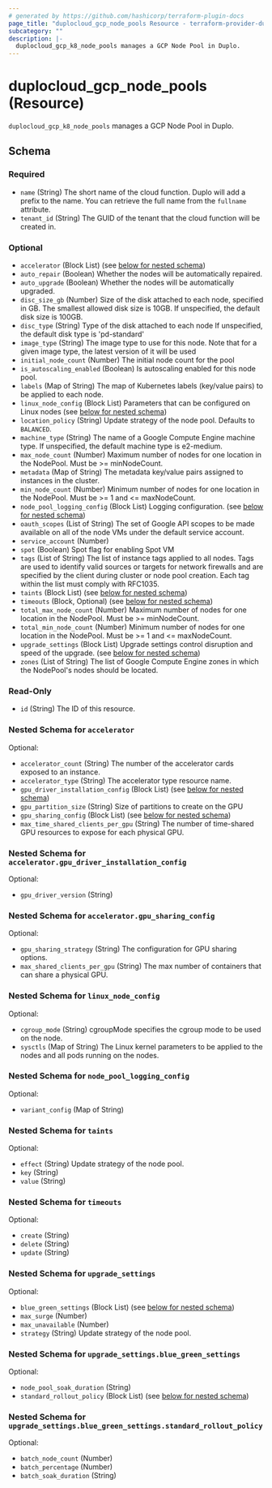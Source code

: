 ```yaml
---
# generated by https://github.com/hashicorp/terraform-plugin-docs
page_title: "duplocloud_gcp_node_pools Resource - terraform-provider-duplocloud"
subcategory: ""
description: |-
  duplocloud_gcp_k8_node_pools manages a GCP Node Pool in Duplo.
---
```


# duplocloud_gcp_node_pools (Resource)

`duplocloud_gcp_k8_node_pools` manages a GCP Node Pool in Duplo.



<!-- schema generated by tfplugindocs -->
## Schema

### Required

- `name` (String) The short name of the cloud function.  Duplo will add a prefix to the name.  You can retrieve the full name from the `fullname` attribute.
- `tenant_id` (String) The GUID of the tenant that the cloud function will be created in.

### Optional

- `accelerator` (Block List) (see [below for nested schema](#nestedblock--accelerator))
- `auto_repair` (Boolean) Whether the nodes will be automatically repaired.
- `auto_upgrade` (Boolean) Whether the nodes will be automatically upgraded.
- `disc_size_gb` (Number) Size of the disk attached to each node, specified in GB. The smallest allowed disk size is 10GB.
				If unspecified, the default disk size is 100GB.
- `disc_type` (String) Type of the disk attached to each node
				If unspecified, the default disk type is 'pd-standard'
- `image_type` (String) The image type to use for this node. Note that for a given image type, the latest version of it will be used
- `initial_node_count` (Number) The initial node count for the pool
- `is_autoscaling_enabled` (Boolean) Is autoscaling enabled for this node pool.
- `labels` (Map of String) The map of Kubernetes labels (key/value pairs) to be applied to each node.
- `linux_node_config` (Block List) Parameters that can be configured on Linux nodes (see [below for nested schema](#nestedblock--linux_node_config))
- `location_policy` (String) Update strategy of the node pool. Defaults to `BALANCED`.
- `machine_type` (String) The name of a Google Compute Engine machine type.
				If unspecified, the default machine type is e2-medium.
- `max_node_count` (Number) Maximum number of nodes for one location in the NodePool. Must be >= minNodeCount.
- `metadata` (Map of String) The metadata key/value pairs assigned to instances in the cluster.
- `min_node_count` (Number) Minimum number of nodes for one location in the NodePool. Must be >= 1 and <= maxNodeCount.
- `node_pool_logging_config` (Block List) Logging configuration. (see [below for nested schema](#nestedblock--node_pool_logging_config))
- `oauth_scopes` (List of String) The set of Google API scopes to be made available on all of the node VMs under the default service account.
- `service_account` (Number)
- `spot` (Boolean) Spot flag for enabling Spot VM
- `tags` (List of String) The list of instance tags applied to all nodes.
				Tags are used to identify valid sources or targets for network firewalls and are specified by the client during cluster or node pool creation.
				Each tag within the list must comply with RFC1035.
- `taints` (Block List) (see [below for nested schema](#nestedblock--taints))
- `timeouts` (Block, Optional) (see [below for nested schema](#nestedblock--timeouts))
- `total_max_node_count` (Number) Maximum number of nodes for one location in the NodePool. Must be >= minNodeCount.
- `total_min_node_count` (Number) Minimum number of nodes for one location in the NodePool. Must be >= 1 and <= maxNodeCount.
- `upgrade_settings` (Block List) Upgrade settings control disruption and speed of the upgrade. (see [below for nested schema](#nestedblock--upgrade_settings))
- `zones` (List of String) The list of Google Compute Engine zones in which the NodePool's nodes should be located.

### Read-Only

- `id` (String) The ID of this resource.

<a id="nestedblock--accelerator"></a>
### Nested Schema for `accelerator`

Optional:

- `accelerator_count` (String) The number of the accelerator cards exposed to an instance.
- `accelerator_type` (String) The accelerator type resource name.
- `gpu_driver_installation_config` (Block List) (see [below for nested schema](#nestedblock--accelerator--gpu_driver_installation_config))
- `gpu_partition_size` (String) Size of partitions to create on the GPU
- `gpu_sharing_config` (Block List) (see [below for nested schema](#nestedblock--accelerator--gpu_sharing_config))
- `max_time_shared_clients_per_gpu` (String) The number of time-shared GPU resources to expose for each physical GPU.

<a id="nestedblock--accelerator--gpu_driver_installation_config"></a>
### Nested Schema for `accelerator.gpu_driver_installation_config`

Optional:

- `gpu_driver_version` (String)


<a id="nestedblock--accelerator--gpu_sharing_config"></a>
### Nested Schema for `accelerator.gpu_sharing_config`

Optional:

- `gpu_sharing_strategy` (String) The configuration for GPU sharing options.
- `max_shared_clients_per_gpu` (String) The max number of containers that can share a physical GPU.



<a id="nestedblock--linux_node_config"></a>
### Nested Schema for `linux_node_config`

Optional:

- `cgroup_mode` (String) cgroupMode specifies the cgroup mode to be used on the node.
- `sysctls` (Map of String) The Linux kernel parameters to be applied to the nodes and all pods running on the nodes.


<a id="nestedblock--node_pool_logging_config"></a>
### Nested Schema for `node_pool_logging_config`

Optional:

- `variant_config` (Map of String)


<a id="nestedblock--taints"></a>
### Nested Schema for `taints`

Optional:

- `effect` (String) Update strategy of the node pool.
- `key` (String)
- `value` (String)


<a id="nestedblock--timeouts"></a>
### Nested Schema for `timeouts`

Optional:

- `create` (String)
- `delete` (String)
- `update` (String)


<a id="nestedblock--upgrade_settings"></a>
### Nested Schema for `upgrade_settings`

Optional:

- `blue_green_settings` (Block List) (see [below for nested schema](#nestedblock--upgrade_settings--blue_green_settings))
- `max_surge` (Number)
- `max_unavailable` (Number)
- `strategy` (String) Update strategy of the node pool.

<a id="nestedblock--upgrade_settings--blue_green_settings"></a>
### Nested Schema for `upgrade_settings.blue_green_settings`

Optional:

- `node_pool_soak_duration` (String)
- `standard_rollout_policy` (Block List) (see [below for nested schema](#nestedblock--upgrade_settings--blue_green_settings--standard_rollout_policy))

<a id="nestedblock--upgrade_settings--blue_green_settings--standard_rollout_policy"></a>
### Nested Schema for `upgrade_settings.blue_green_settings.standard_rollout_policy`

Optional:

- `batch_node_count` (Number)
- `batch_percentage` (Number)
- `batch_soak_duration` (String)
